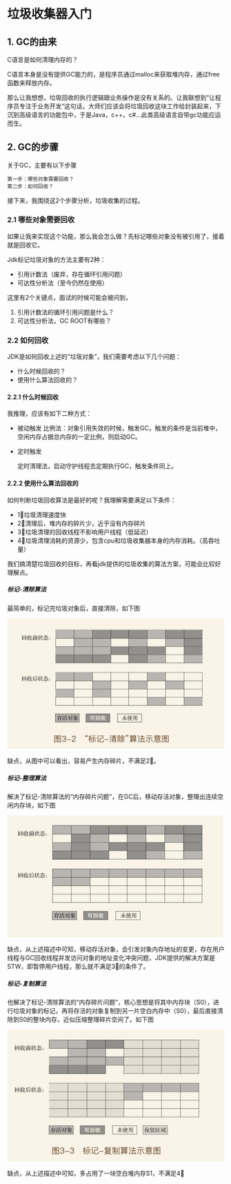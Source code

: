 # 垃圾收集器入门

## 1. GC的由来

C语言是如何清理内存的？

C语言本身是没有提供GC能力的，是程序员通过malloc来获取堆内存，通过free函数来释放内存。

那么让我想想，垃圾回收的执行逻辑跟业务操作是没有关系的。让我联想到“让程序员专注于业务开发“这句话，大师们应该会将垃圾回收这块工作给封装起来，下沉到高级语言的功能包中，于是Java，c++，c#...此类高级语言自带gc功能应运而生。

## 2. GC的步骤

关于GC，主要有以下步骤

```tex
第一步：哪些对象需要回收？
第二步：如何回收？
```

接下来，我围绕这2个步骤分析，垃圾收集的过程。

### 2.1 哪些对象需要回收

 如果让我来实现这个功能，那么我会怎么做？先标记哪些对象没有被引用了，接着就是回收它。

Jdk标记垃圾对象的方法主要有2种：

- 引用计数法（废弃，存在循环引用问题）
- 可达性分析法（至今仍然在使用）

这里有2个关键点，面试的时候可能会被问到，

1. 引用计数法的循环引用问题是什么？
2. 可达性分析法，GC ROOT有哪些？



### 2.2 如何回收

JDK是如何回收上述的“垃圾对象”，我们需要考虑以下几个问题：

- 什么时候回收的？
- 使用什么算法回收的？

#### 2.2.1 什么时候回收

我推理，应该有如下二种方式：

- 被动触发
  比例法：对象引用失效的时候，触发GC，触发的条件是当前堆中，空闲内存占据总内存的一定比例，则启动GC。

- 定时触发

  定时清理法，启动守护线程去定期执行GC，触发条件同上。

#### 2.2.2 使用什么算法回收的

如何判断垃圾回收算法是最好的呢？我理解需要满足以下条件：

- 1⃣️垃圾清理速度快
- 2⃣️清理后，堆内存的碎片少，近乎没有内存碎片
- 3⃣️垃圾清理的回收线程不影响用户线程（低延迟）
- 4⃣️垃圾清理消耗的资源少，包含cpu和垃圾收集器本身的内存消耗。（高吞吐量）

我们搞清楚垃圾回收的目标，再看jdk提供的垃圾收集的算法方案，可能会比较好理解点。

##### 标记-清除算法

最简单的，标记完垃圾对象后，直接清除，如下图

![标记-清除算法](https://github.com/newhcw/images/blob/master/marksweep.png)

缺点，从图中可以看出，容易产生内存碎片，不满足2⃣️。

##### 标记-整理算法

解决了标记-清除算法的“内存碎片问题”，在GC后，移动存活对象，整理出连续空闲内存块，如下图

![标记-整理算法](https://github.com/newhcw/images/blob/master/markcompact.png)

缺点，从上述描述中可知，移动存活对象，会引发对象内存地址的变更，存在用户线程与GC回收线程并发访问对象的地址变化冲突问题，JDK提供的解决方案是STW，即暂停用户线程，那么就不满足3⃣️的条件了。

##### 标记-复制算法

也解决了标记-清除算法的“内存碎片问题”，核心思想是将其中内存块（S0），进行垃圾对象的标记，再将存活的对象复制到另一片空白内存中（S0），最后直接清除到S0的整块内存，近似压缩整理碎片空间了。如下图

![标记-复制算法](https://github.com/newhcw/images/blob/master/markcopy.png)

缺点，从上述描述中可知，多占用了一块空白堆内存S1，不满足4⃣️

